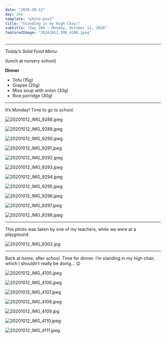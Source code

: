 ```yaml
---
date: "2020-10-12"
day: 266
template: "photo-post"
title: "Standing in my High Chair"
subtitle: "Day 266 – Monday, October 12, 2020"
featuredImage: "20201012_IMG_4108.jpeg"
---
```


<hr />

_Today’s Solid Food Menu:_

(lunch at nursery school)

**Dinner**

- Tofu (15g)
- Grapes (20g)
- Miso soup with onion (30g)
- Rice porridge (30g)

<hr />

It’s Monday! Time to go to school.

![20201012_IMG_9288.jpeg](20201012_IMG_9288.jpeg)

![20201012_IMG_9289.jpeg](20201012_IMG_9289.jpeg)

![20201012_IMG_9290.jpeg](20201012_IMG_9290.jpeg)

![20201012_IMG_9291.jpeg](20201012_IMG_9291.jpeg)

![20201012_IMG_9292.jpeg](20201012_IMG_9292.jpeg)

![20201012_IMG_9293.jpeg](20201012_IMG_9293.jpeg)

![20201012_IMG_9294.jpeg](20201012_IMG_9294.jpeg)

![20201012_IMG_9295.jpeg](20201012_IMG_9295.jpeg)

![20201012_IMG_9296.jpeg](20201012_IMG_9296.jpeg)

![20201012_IMG_9297.jpeg](20201012_IMG_9297.jpeg)

![20201012_IMG_9298.jpeg](20201012_IMG_9298.jpeg)

<hr />

This photo was taken by one of my teachers, while we were at a playground.

![20201012_IMG_9302.jpg](20201012_IMG_9302.jpg)

<hr />

Back at home, after school. Time for dinner. I’m standing in my high chair, which I shouldn’t really be doing… 😉

![20201012_IMG_4105.jpeg](20201012_IMG_4105.jpeg)

![20201012_IMG_4106.jpeg](20201012_IMG_4106.jpeg)

![20201012_IMG_4107.jpeg](20201012_IMG_4107.jpeg)

![20201012_IMG_4108.jpeg](20201012_IMG_4108.jpeg)

![20201012_IMG_4109.jpg](20201012_IMG_4109.jpg)

![20201012_IMG_4110.jpeg](20201012_IMG_4110.jpeg)

![20201012_IMG_4111.jpeg](20201012_IMG_4111.jpeg)
